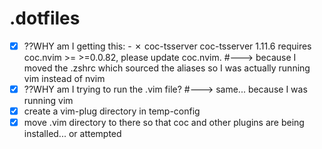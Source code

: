 # .dotfiles

* [x] ??WHY am I getting this: - ✗ coc-tsserver coc-tsserver 1.11.6 requires coc.nvim >= >=0.0.82, please update coc.nvim.
#---> because I moved the .zshrc which sourced the aliases so I was actually running vim instead of nvim
* [x] ??WHY am I trying to run the .vim file?
#---> same... because I was running vim
* [x] create a vim-plug directory in temp-config
* [x] move .vim directory to there so that coc and other plugins are being installed... or attempted
